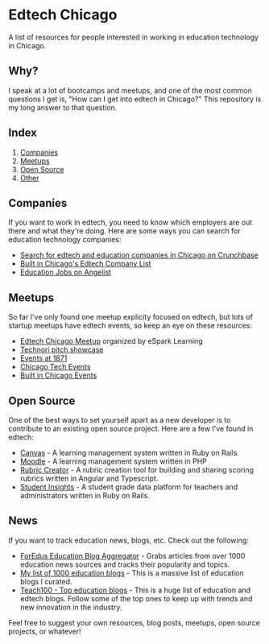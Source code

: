 # Edtech Chicago
A list of resources for people interested in working in education technology in Chicago.

## Why?
I speak at a lot of bootcamps and meetups, and one of the most common questions I get is, "How can I get into edtech in Chicago?" This repository is my long answer to that question.

## Index
1. [Companies](#companies)
2. [Meetups](#meetups)
3. [Open Source](#open-source)
4. [Other](#other)

## Companies
If you want to work in edtech, you need to know which employers are out there and what they're doing. Here are some ways you can search for education technology companies:

- [Search for edtech and education companies in Chicago on Crunchbase](https://www.crunchbase.com/search/organization.companies/bca43c7aab64be6e1e27101fd1385e581d148083)
- [Built in Chicago's Edtech Company List](https://www.builtinchicago.org/guides/edtech-chicago)
- [Education Jobs on Angelist](https://angel.co/chicago/education/jobs)

## Meetups
So far I've only found one meetup explicity focused on edtech, but lots of startup meetups have edtech events, so keep an eye on these resources:

- [Edtech Chicago Meetup](https://www.meetup.com/EdTech-Chicago/) organized by eSpark Learning
- [Technori pitch showcase](http://technori.com/events/)
- [Events at 1871](https://1871.com/events/)
- [Chicago Tech Events](http://chicagotechevents.com/)
- [Built in Chicago Events](https://www.builtinchicago.org/events)

## Open Source
One of the best ways to set yourself apart as a new developer is to contribute to an existing open source project. Here are a few I've found in edtech:

- [Canvas](https://github.com/instructure/canvas-lms) - A learning management system written in Ruby on Rails.
- [Moodle](https://github.com/moodle/moodle) - A learning management system written in PHP
- [Rubric Creator](https://github.com/thegraidenetwork/rubric-creator) - A rubric creation tool for building and sharing scoring rubrics written in Angular and Typescript.
- [Student Insights](https://github.com/studentinsights/studentinsights) - A student grade data platform for teachers and administrators written in Ruby on Rails.

## News
If you want to track education news, blogs, etc. Check out the following:

- [ForEdus Education Blog Aggregator](https://www.foredus.com/) - Grabs articles from over 1000 education news sources and tracks their popularity and topics.
- [My list of 1000 education blogs](https://airtable.com/shrJSchmy4BHHadEA) - This is a massive list of education blogs I curated.
- [Teach100 - Top education blogs](https://teach.com/what/teachers-know/teach100/) - This is a huge list of education and edtech blogs. Follow some of the top ones to keep up with trends and new innovation in the industry.

Feel free to suggest your own resources, blog posts, meetups, open source projects, or whatever!
